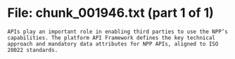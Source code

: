 ﻿# File: chunk_001946.txt (part 1 of 1)
```
APIs play an important role in enabling third parties to use the NPP’s capabilities. The platform API Framework defines the key technical approach and mandatory data attributes for NPP APIs, aligned to ISO 20022 standards.
```

